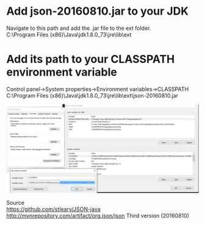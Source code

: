 # Add json-20160810.jar to your JDK

Navigate to this path and add the .jar file to the ext folder.<br>
C:\Program Files (x86)\Java\jdk1.8.0_73\jre\lib\ext

# Add its path to your CLASSPATH environment variable

Control panel->System properties->Environment variables->CLASSPATH<br>
C:\Program Files (x86)\Java\jdk1.8.0_73\jre\lib\ext\json-20160810.jar

![alt text](https://github.com/andre205/twittify/blob/master/development_environment_instruction/classpath.png "Environment variables windows")


Source<br>
https://github.com/stleary/JSON-java<br>
http://mvnrepository.com/artifact/org.json/json  Third version (20160810)<br>
